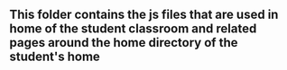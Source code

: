 ## This folder contains the js files that are used in home of the student classroom and related pages around the home directory of the student's home
